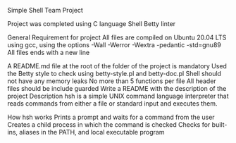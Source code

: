 Simple Shell Team Project

Project was completed using C language Shell Betty linter

General Requirement for project All files are compiled on Ubuntu 20.04 LTS using gcc, using the options -Wall -Werror -Wextra -pedantic -std=gnu89 All files ends with a new line

A README.md file at the root of the folder of the project is mandatory Used the Betty style to check using betty-style.pl and betty-doc.pl Shell should not have any memory leaks No more than 5 functions per file All header files should be include guarded Write a README with the description of the project Description hsh is a simple UNIX command language interpreter that reads commands from either a file or standard input and executes them.

How hsh works Prints a prompt and waits for a command from the user Creates a child process in which the command is checked Checks for built-ins, aliases in the PATH, and local executable program


